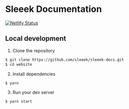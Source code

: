 # Sleeek Documentation

[![Netlify Status](https://api.netlify.com/api/v1/badges/ba266b73-6b7c-4e8a-aed6-4cc947b4bf13/deploy-status)](https://app.netlify.com/sites/sleeek-docs/deploys)


## Local development

1. Clone the repository

```sh
$ git clone https://github.com/sleeek/sleeek-docs.git
$ cd website
```

2. Install dependencies

```sh
$ yarn
```

3. Run your dev server

```sh
$ yarn start
```
